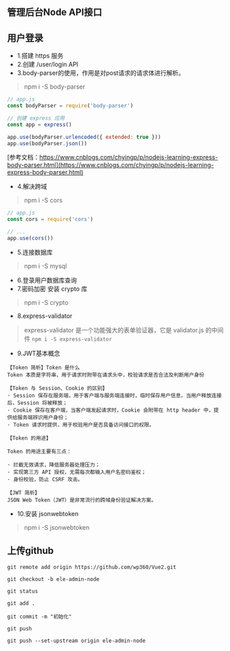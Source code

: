 ## 管理后台Node API接口

## 用户登录
* 1.搭建 https 服务
* 2.创建 /user/login API
* 3.body-parser的使用，作用是对post请求的请求体进行解析。
> npm i -S body-parser
```js
// app.js
const bodyParser = require('body-parser')

// 创建 express 应用
const app = express()

app.use(bodyParser.urlencoded({ extended: true }))
app.use(bodyParser.json())
```
[参考文档：https://www.cnblogs.com/chyingp/p/nodejs-learning-express-body-parser.html](https://www.cnblogs.com/chyingp/p/nodejs-learning-express-body-parser.html)
* 4.解决跨域
> npm i -S cors
```js
// app.js
const cors = require('cors')

// ...
app.use(cors())
```
* 5.连接数据库
> npm i -S mysql
* 6.登录用户数据库查询
* 7.密码加密 安装 crypto 库
> npm i -S crypto
* 8.express-validator
> express-validator 是一个功能强大的表单验证器，它是 validator.js 的中间件
`npm i -S express-validator`
* 9.JWT基本概念
```
【Token 简析】Token 是什么
Token 本质是字符串，用于请求时附带在请求头中，校验请求是否合法及判断用户身份

【Token 与 Session、Cookie 的区别】
· Session 保存在服务端，用于客户端与服务端连接时，临时保存用户信息，当用户释放连接后，Session 将被释放；
· Cookie 保存在客户端，当客户端发起请求时，Cookie 会附带在 http header 中，提供给服务端辨识用户身份；
· Token 请求时提供，用于校验用户是否具备访问接口的权限。

【Token 的用途】

Token 的用途主要有三点：

· 拦截无效请求，降低服务器处理压力；
· 实现第三方 API 授权，无需每次都输入用户名密码鉴权；
· 身份校验，防止 CSRF 攻击。

【JWT 简析】
JSON Web Token（JWT）是非常流行的跨域身份验证解决方案。
```
* 10.安装 jsonwebtoken
> npm i -S jsonwebtoken

## 上传github
```
git remote add origin https://github.com/wp360/Vue2.git

git checkout -b ele-admin-node

git status

git add .

git commit -m "初始化"

git push

git push --set-upstream origin ele-admin-node
```